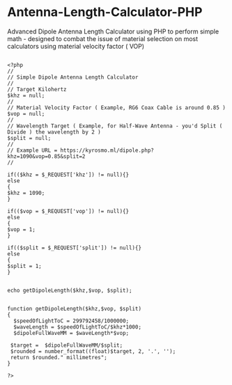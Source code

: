 # Antenna-Length-Calculator-PHP
Advanced Dipole Antenna Length Calculator using PHP to perform simple math - designed to combat the issue of material selection on most calculators using material velocity factor ( VOP) 
 
```
   
<?php
//
// Simple Dipole Antenna Length Calculator
//
// Target Kilohertz
$khz = null;
//
// Material Velocity Factor ( Example, RG6 Coax Cable is around 0.85 ) 
$vop = null;
//
// Wavelength Target ( Example, for Half-Wave Antenna - you'd Split ( Divide ) the wavelength by 2 )
$split = null;
//
// Example URL = https://kyrosmo.ml/dipole.php?khz=1090&vop=0.85&split=2
//

if(($khz = $_REQUEST['khz']) != null){}
else
{
$khz = 1090;
}

if(($vop = $_REQUEST['vop']) != null){}
else
{
$vop = 1;
}

if(($split = $_REQUEST['split']) != null){}
else
{
$split = 1;
}


echo getDipoleLength($khz,$vop, $split);


function getDipoleLength($khz,$vop, $split)
{
  $speedOfLightToC = 299792458/1000000;
  $waveLength = $speedOfLightToC/$khz*1000;
  $dipoleFullWaveMM = $waveLength*$vop;

 $target =  $dipoleFullWaveMM/$split;
 $rounded = number_format((float)$target, 2, '.', '');
 return $rounded." millimetres";
}

?>
   

```
